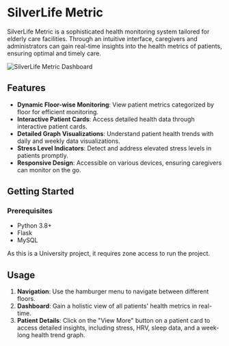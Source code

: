 # SilverLife Metric

SilverLife Metric is a sophisticated health monitoring system tailored for elderly care facilities. Through an intuitive interface, caregivers and administrators can gain real-time insights into the health metrics of patients, ensuring optimal and timely care.

![SilverLife Metric Dashboard](<img width="946" alt="logo" src="https://github.com/alexyun0429/SilverLife-Metrics/assets/110068074/47c88cb8-b99c-45b5-bd78-b1659753a973">
)

## Features

- **Dynamic Floor-wise Monitoring**: View patient metrics categorized by floor for efficient monitoring.
- **Interactive Patient Cards**: Access detailed health data through interactive patient cards.
- **Detailed Graph Visualizations**: Understand patient health trends with daily and weekly data visualizations.
- **Stress Level Indicators**: Detect and address elevated stress levels in patients promptly.
- **Responsive Design**: Accessible on various devices, ensuring caregivers can monitor on the go.

## Getting Started

### Prerequisites

- Python 3.8+
- Flask
- MySQL

As this is a University project, it requires zone access to run the project.

## Usage

1. **Navigation**: Use the hamburger menu to navigate between different floors.
2. **Dashboard**: Gain a holistic view of all patients' health metrics in real-time.
3. **Patient Details**: Click on the "View More" button on a patient card to access detailed insights, including stress, HRV, sleep data, and a week-long health trend graph.
